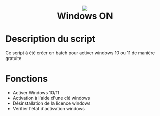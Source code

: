 <h1 align="center">
<br>
<a href="https://github.com/StarKev"><img src="../Windows ON/sources/windows on.png"></a>
<br>
Windows ON
<br>
</h1>


# Description du script
Ce script à été créer en batch pour activer windows 10 ou 11 de manière gratuite

# Fonctions
- Activer Windows 10/11
- Activation à l'aide d'une clé windows
- Désinstallation de la licence windows
- Vérifier l'état d'activation windows
